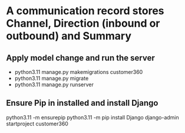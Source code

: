 # A communication record stores Channel, Direction (inbound or outbound) and Summary

## Apply model change and run the server
- python3.11 manage.py makemigrations customer360
- python3.11 manage.py migrate
- python3.11 manage.py runserver


## Ensure Pip in installed and install Django
  python3.11 -m ensurepip
  python3.11 -m pip install Django
  django-admin startproject customer360

